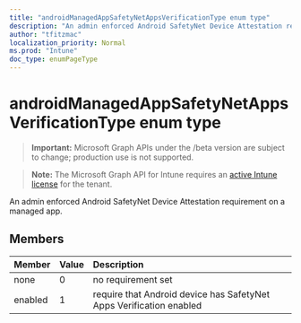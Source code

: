 ```yaml
---
title: "androidManagedAppSafetyNetAppsVerificationType enum type"
description: "An admin enforced Android SafetyNet Device Attestation requirement on a managed app."
author: "tfitzmac"
localization_priority: Normal
ms.prod: "Intune"
doc_type: enumPageType
---
```


# androidManagedAppSafetyNetAppsVerificationType enum type

> **Important:** Microsoft Graph APIs under the /beta version are subject to change; production use is not supported.

> **Note:** The Microsoft Graph API for Intune requires an [active Intune license](https://go.microsoft.com/fwlink/?linkid=839381) for the tenant.

An admin enforced Android SafetyNet Device Attestation requirement on a managed app.

## Members
|Member|Value|Description|
|:---|:---|:---|
|none|0|no requirement set|
|enabled|1|require that Android device has SafetyNet Apps Verification enabled|




